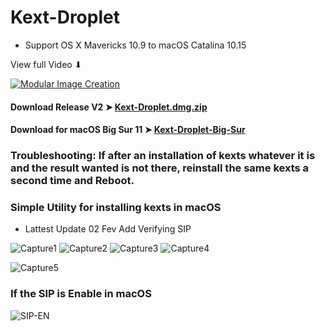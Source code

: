 


# Kext-Droplet
- Support OS X Mavericks 10.9 to macOS Catalina 10.15

View full Video ⬇︎

[![Modular Image Creation](https://i.ibb.co/K5bFrB5/VIDEO.png)](https://youtu.be/dNe4Ib8sG9s)


#### Download Release V2 ➤ [Kext-Droplet.dmg.zip](https://github.com/chris1111/Kext-Droplet/releases/tag/V2)
#### Download for macOS Big Sur 11 ➤ [Kext-Droplet-Big-Sur](https://github.com/chris1111/Kext-Droplet-Big-Sur)



### Troubleshooting: If after an installation of kexts whatever it is and the result wanted is not there, reinstall the same kexts a second time and Reboot.

### Simple Utility for installing kexts in macOS
- Lattest Update 02 Fev Add Verifying SIP

![Capture1](https://user-images.githubusercontent.com/6248794/71537765-e6ef6e80-28ee-11ea-8138-d647b66d0e01.png)
![Capture2](https://user-images.githubusercontent.com/6248794/71537766-e6ef6e80-28ee-11ea-9426-2a6677af1239.png)
![Capture3](https://user-images.githubusercontent.com/6248794/71537767-e6ef6e80-28ee-11ea-9759-9fc63a316900.png)
![Capture4](https://user-images.githubusercontent.com/6248794/71537768-e6ef6e80-28ee-11ea-82ae-ed7429c52391.png)

![Capture5](https://user-images.githubusercontent.com/6248794/71545256-22be1e80-2957-11ea-99c3-b0da09189f6b.png)

### If the SIP is Enable in macOS

![SIP-EN](https://user-images.githubusercontent.com/6248794/73604115-7b399a80-4559-11ea-97fe-10983ffbd1e7.png)



